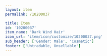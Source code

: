 ```yaml
---
layout: item
permalink: /10200037

title: Item
id: '10200037'
item_name: 'Dark Wind Hair'
icon_url: 'item/icon/customize/10200037.png'
sub_header: ['Gender: Male', 'Cosmetic']
footer: ['Untradable, Unsellable']
---
```


